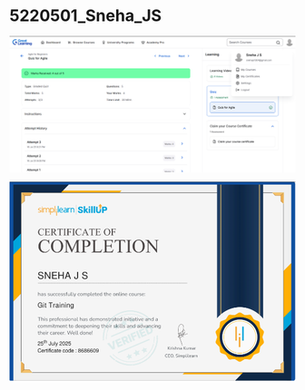 # 5220501_Sneha_JS

![My Certificate](SDLC/agile_for_beginners.png)

![My Certificate1](GIT/GIT_for_beginners.png)